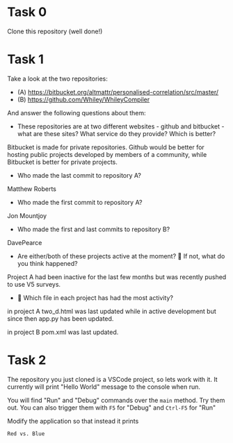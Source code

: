 # Task 0

Clone this repository (well done!)

# Task 1

Take a look at the two repositories:

  * (A) https://bitbucket.org/altmattr/personalised-correlation/src/master/
  * (B) https://github.com/Whiley/WhileyCompiler

And answer the following questions about them:

* These repositories are at two different websites - github and bitbucket - what are these sites?  What service do they provide? Which is better?

Bitbucket is made for private repositories. Github would be better for hosting public projects developed by members of a community, while Bitbucket is better for private projects.

* Who made the last commit to repository A?

Matthew Roberts

* Who made the first commit to repository A?

Jon Mountjoy

* Who made the first and last commits to repository B?

DavePearce

* Are either/both of these projects active at the moment? 🤔 If not, what do you think happened?

Project A had been inactive for the last few months but was recently pushed to use V5 surveys.

* 🤔 Which file in each project has had the most activity?

in project A two_d.html was last updated while in active development but since then app.py has been updated.

in project B pom.xml was last updated.

# Task 2

The repository you just cloned is a VSCode project, so lets work with it.  It currently will print "Hello World" message to the console when run.

You will find "Run" and "Debug" commands over the `main` method.  Try them out.  You can also trigger them with `F5` for "Debug" and `Ctrl-F5` for "Run"

Modify the application so that instead it prints

~~~~~
Red vs. Blue
~~~~~

